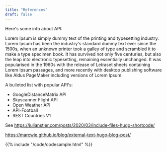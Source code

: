 ```yaml
---
title: "References"
draft: false
---
```


Here's some info about API:

Lorem Ipsum is simply dummy text of the printing and typesetting industry. Lorem Ipsum has been the industry's standard dummy text ever since the 1500s, when an unknown printer took a galley of type and scrambled it to make a type specimen book. It has survived not only five centuries, but also the leap into electronic typesetting, remaining essentially unchanged. It was popularised in the 1960s with the release of Letraset sheets containing Lorem Ipsum passages, and more recently with desktop publishing software like Aldus PageMaker including versions of Lorem Ipsum.

A bulleted list with popular API's:

- GoogleDistanceMatrix API
- Skyscanner Flight API
- Open Weather API
- API-Football
- REST Countries V1


See https://julianstier.com/posts/2020/03/include-files-hugo-shortcode/

https://marcwie.github.io/blog/external-text-hugo-blog-post/

{{% include "/code/codesample.html" %}}



